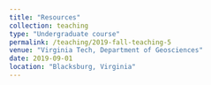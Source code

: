 ```yaml
---
title: "Resources"
collection: teaching
type: "Undergraduate course"
permalink: /teaching/2019-fall-teaching-5
venue: "Virginia Tech, Department of Geosciences"
date: 2019-09-01
location: "Blacksburg, Virginia"
---
```

